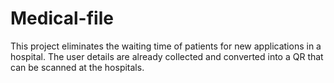 # Medical-file
This project eliminates the waiting time of patients for new applications in a hospital. The user details are already collected and converted into a QR that can be scanned at the hospitals.
